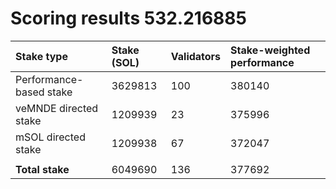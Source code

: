 # Scoring results 532.216885

| Stake type              | Stake (SOL) | Validators | Stake-weighted performance |
|:------------------------|:------------|:-----------|:---------------------------|
| Performance-based stake | 3629813     | 100        | 380140                     |
| veMNDE directed stake   | 1209939     | 23         | 375996                     |
| mSOL directed stake     | 1209938     | 67         | 372047                     |
|                         |             |            |                            |
| **Total stake**         | 6049690     | 136        | 377692                     |

